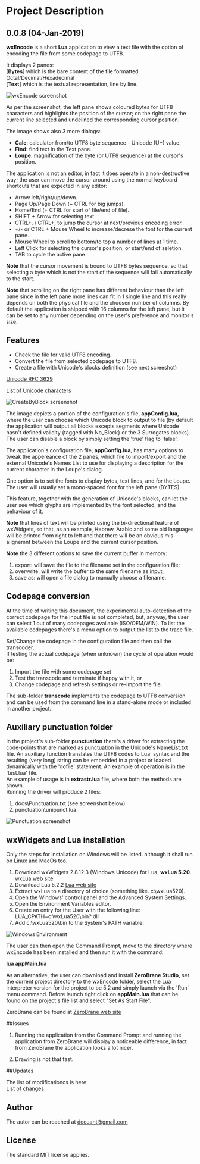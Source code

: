# Project Description

## 0.0.8 (04-Jan-2019)

**wxEncode** is a short **Lua** application to view a text file with the option 
of encoding the file from some codepage to UTF8.  

It displays 2 panes:  
[**Bytes**] which is the bare content of the file formatted Octal/Decimal/Hexadecimal  
[**Text**]  which is the textual representation, line by line.  

![wxEncode screenshot](/docs/Screenshot_1.png)

As per the screenshot, the left pane shows coloured bytes for UTF8 characters and 
highlights the position of the cursor; on the right pane the current line selected 
and undelined the corresponding cursor position.  

The image shows also 3 more dialogs:  

* **Calc**: calculator from/to UTF8 byte sequence - Unicode (U+) value.  
* **Find**: find text in the Text pane.  
* **Loupe**: magnification of the byte (or UTF8 sequence) at the cursor's position.  

The application is not an editor, in fact it does operate in a non-destructive way; 
the user can move the cursor around using the normal keyboard shortcuts that are 
expected in any editor:  

* Arrow left/right/up/down.  
* Page Up/Page Down (+ CTRL for big jumps).  
* Home/End (+ CTRL for start of file/end of file).  
* SHIFT + Arrow for selecting text.  
* CTRL+. / CTRL+, to jump the cursor at next/previous encoding error.  
* +/- or CTRL + Mouse Wheel to increase/decrese the font for the current pane.  
* Mouse Wheel to scroll to bottom/to top a number of lines at 1 time.
* Left Click for selecting the cursor's position, or start/end of seletion.
* TAB to cycle the active pane

**Note** that the cursor movement is bound to UTF8 bytes sequence, so that selecting 
a byte which is not the start of the sequence will fall automatically to the start.  

**Note** that scrolling on the right pane has different behaviour than the left pane 
since in the left pane more lines can fit in 1 single line and this really depends 
on both the physical file and the choosen number of columns. By default the 
application is shipped with 16 columns for the left pane, but it can be set to 
any number depending on the user's preference and monitor's size.

## Features

* Check the file for valid UTF8 encoding.  
* Convert the file from selected codepage to UTF8.  
* Create a file with Unicode's blocks definition (see next screeshot)  

[Unicode RFC 3629](https://tools.ietf.org/html/rfc3629#section-4)

[List of Unicode characters](https://en.wikipedia.org/wiki/List_of_Unicode_characters)


![CreateByBlock screenshot](/docs/Screenshot_2.png)

The image depicts a portion of the configuration's file, **appConfig.lua**, where 
the user can choose which Unicode block to output to file (by default the 
application will output all blocks excepts segments where Unicode hasn't defined 
validity {tagged with No_Block} or the 3 Surrogates blocks). The user can disable 
a block by simply setting the 'true' flag to 'false'.

The application's configuration file, **appConfig.lua**, has many options to tweak 
the appereance of the 2 panes, which file to import/export and the external 
Unicode's Names List to use for displaying a description for the current 
character in the Loupe's dialog.  

One option is to set the fonts to display bytes, text lines, and for the Loupe. 
The user will usually set a mono-spaced font for the left pane (BYTES). 

This feature, together with the generation of Unicode's blocks, can let the user 
see which glyphs are implemented by the font selected, and the behaviour of it. 

**Note** that lines of text will be printed using the bi-directional feature of 
wxWidgets, so that, as an example, Hebrew, Arabic and some old languages will be 
printed from right to left and that there will be an obvious mis-alignemnt between 
the Loupe and the current cursor position.  

**Note** the 3 different options to save the current buffer in memory:  
1. export: will save the file to the filename set in the configuration file;
2. overwrite: will write the buffer to the same filename as input;
3. save as: will open a file dialog to manually choose a filename.

## Codepage conversion

At the time of writing this document, the experimental auto-detection of the 
correct codepage for the input file is not completed, but, anyway, the user 
can select 1 out of many codepages available (ISO/OEM/WIN). To list the available 
codepages there's a menu option to output the list to the trace file.  

Set/Change the codepage in the configuration file and then call the transcoder.  
If testing the actual codepage (when unknown) the cycle of operation would be:  

1. Import the file with some codepage set  
2. Test the transcode and terminate if happy with it, or  
3. Change codepage and refresh settings or re-import the file.  

The sub-folder **transcode** implements the codepage to UTF8 conversion and can 
be used from the command line in a stand-alone mode or included in another project. 

## Auxiliary punctuation folder

In the project's sub-folder **punctuation** there's a driver for extracting the 
code-points that are marked as punctuation in the Unicode's NameList.txt file. 
An auxiliary function translates the UTF8 codes to Lua' syntax and the resulting 
(very long) string can be embedded in a project or loaded dynamically with the 
'dofile' statement. An example of operation is in the 'test.lua' file.  
An example of usage is in **extrastr.lua** file, where both the methods are shown.  
Running the driver will produce 2 files: 

1. docs\Punctuation.txt (see screenshot below)
2. punctuation\unipunct.lua

![Punctuation screenshot](/docs/Screenshot_4.png)

## wxWidgets and Lua installation

Only the steps for installation on Windows will be listed. although it shall 
run on Linux and MacOs too.  

1. Download wxWidgets 2.8.12.3 (Windows Unicode) for Lua, **wxLua 5.20**. [wxLua web site](https://wxlua.sourceforge.net/)
2. Download Lua 5.2.2 [Lua web site](https://www.lua.org/) 
3. Extract wxLua to a directory of choice (something like. c:\wxLua520).  
4. Open the Windows' control panel and the Advanced System Settings.  
5. Open the Environment Variables editor.
6. Create an entry for the User with the following line: 
	LUA_CPATH=c:\wxLua520\bin\?.dll 
7. Add c:\wxLua520\bin to the System's PATH variable:

![Windows Environment](/docs/Screenshot_3.png)

The user can then open the Command Prompt, move to the directory where wxEncode 
has been installed and then run it with the command:  

**lua appMain.lua**

As an alternative, the user can download and install **ZeroBrane Studio**, set 
the current project directory to the wxEncode folder, select the Lua interpreter 
version for the project to be 5.2 and simply launch via the 'Run' menu command. 
Before launch right click on **appMain.lua** that can be found on the project's 
file list and select "Set As Start File".  

ZeroBrane can be found at [ZeroBrane web site](https://studio.zerobrane.com/)  

##Issues

1. Running the application from the Command Prompt and running the application from 
ZeroBrane will display a noticeable difference, in fact from ZeroBrane the application 
looks a lot nicer.

2. Drawing is not that fast.

##Updates

The list of modificationcs is here:  
[List of changes](Changes.md)

## Author

The autor can be reached at decuant@gmail.com

## License

The standard MIT license applies.
